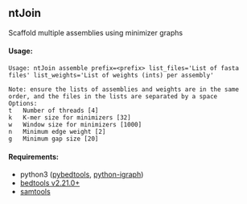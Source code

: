 ## ntJoin

Scaffold multiple assemblies using minimizer graphs

#### Usage: 
```
Usage: ntJoin assemble prefix=<prefix> list_files='List of fasta files' list_weights='List of weights (ints) per assembly'

Note: ensure the lists of assemblies and weights are in the same order, and the files in the lists are separated by a space
Options:
t	Number of threads [4]
k	K-mer size for minimizers [32]
w	Window size for minimizers [1000]
n	Minimum edge weight [2]
g	Minimum gap size [20]
```

#### Requirements:
* python3 ([pybedtools](https://daler.github.io/pybedtools/), [python-igraph](https://igraph.org/python/))
* [bedtools v2.21.0+](https://bedtools.readthedocs.io/en/latest/)
* [samtools](https://github.com/samtools/samtools)